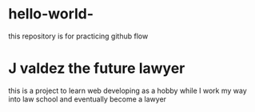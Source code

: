 # hello-world-
this repository is for practicing github flow 
<h1>J valdez the future lawyer</h1>
<p>this is a project to learn web developing as a hobby while I work my way into law school and eventually become a lawyer </p>
